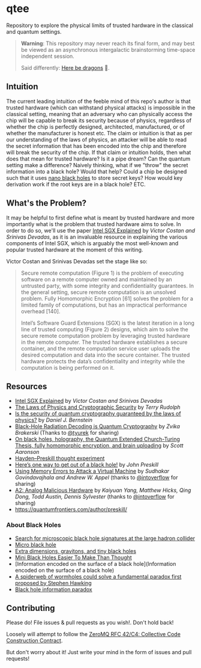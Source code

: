 # qtee
Repository to explore the physical limits of trusted hardware in the classical and quantum settings.

> **Warning**: This repository may never reach its final form, and may best be viewed as an asynchronous intergalactic brainstorming time-space independent session.
>
> Said differently: [Here be dragons](https://en.wikipedia.org/wiki/Here_be_dragons) 🐉.

## Intuition
The current leading intuition of the feeble mind of this repo's author is that trusted hardware (which can withstand physical attacks) is impossible in the classical setting, meaning that an adversary who can physically access the chip will be capable to break its security because of physics, regardless of whether the chip is perfectly designed, architected, manufactured, or of whether the manufacturer is honest etc. The claim or intuition is that as per our understanding of the laws of physics, an attacker will be able to read the secret information that has been encoded into the chip and therefore will break the security of the chip. If that claim or intuition holds, then what does that mean for trusted hardware? Is it a pipe dream? Can the quantum setting make a difference? Naively thinking, what if we "throw" the secret information into a black hole? Would that help? Could a chip be designed such that it uses [nano black holes](https://en.wikipedia.org/wiki/Micro_black_hole) to store secret keys? How would key derivation work if the root keys are in a black hole? ETC.

## What's the Problem?
It may be helpful to first define what is meant by trusted hardware and more importantly what is the problem that trusted hardware aims to solve. In order to do so, we'll use the paper [Intel SGX Explained](https://eprint.iacr.org/2016/086) by _Victor Costan and Srinivas Devadas_, as it is an invaluable resource in explaining the various components of Intel SGX, which is arguably the most well-known and popular trusted hardware at the moment of this writing.

Victor Costan and Srinivas Devadas set the stage like so:

> Secure remote computation (Figure 1) is the problem of executing software on a remote computer owned and
maintained by an untrusted party, with some integrity and confidentiality guarantees. In the general setting,
secure remote computation is an unsolved problem. Fully Homomorphic Encryption [61] solves the problem for a
limited family of computations, but has an impractical performance overhead [140].
>
> Intel’s Software Guard Extensions (SGX) is the latest iteration in a long line of trusted computing (Figure 2)
designs, which aim to solve the secure remote computation problem by leveraging trusted hardware in the remote computer. The trusted hardware establishes a secure container, and the remote computation service user uploads the desired computation and data into the secure container. The trusted hardware protects the data’s confidentiality and integrity while the computation is being performed on it.

## Resources
* [Intel SGX Explained](https://eprint.iacr.org/2016/086) by _Victor Costan and Srinivas Devadas_
* [The Laws of Physics and Cryptographic Security](https://arxiv.org/abs/quant-ph/0202143) by _Terry Rudolph_
* [Is the security of quantum cryptography guaranteed by the laws of physics?](https://arxiv.org/abs/1803.04520) by _Daniel J. Bernstein_
* [Black-Hole Radiation Decoding is Quantum Cryptography](https://arxiv.org/abs/2211.05491) by _Zvika Brakerski_ (Thanks to [@tyurek](https://github.com/tyurek) for sharing)
* [On black holes, holography, the Quantum Extended Church-Turing Thesis, fully homomorphic encryption, and brain uploading](https://scottaaronson.blog/?p=6599) by _Scott Aaronson_
* [Hayden–Preskill thought experiment](https://en.wikipedia.org/wiki/Hayden%E2%80%93Preskill_thought_experiment)
* [Here’s one way to get out of a black hole!](https://quantumfrontiers.com/2017/04/03/heres-one-way-to-get-out-of-a-black-hole/) by _John Preskill_
* [Using Memory Errors to Attack a Virtual Machine](https://www.cs.princeton.edu/~appel/papers/memerr.pdf) by _Sudhakar Govindavajhala and Andrew W. Appel_ (thanks to [@intoverflow](https://github.com/intoverflow) for sharing)
* [A2: Analog Malicious Hardware](http://static1.1.sqspcdn.com/static/f/543048/26931843/1464016046717/A2_SP_2016.pdf) by _Kaiyuan Yang, Matthew Hicks, Qing Dong, Todd Austin, Dennis Sylvester_ (thanks to [@intoverflow](https://github.com/intoverflow) for sharing)
* https://quantumfrontiers.com/author/preskill/

### About Black Holes
* [Search for microscopic black hole signatures at the large hadron collider](https://cms.cern/news/search-microscopic-black-hole-signatures-large-hadron-collider)
* [Micro black hole](https://en.wikipedia.org/wiki/Micro_black_hole)
* [Extra dimensions, gravitons, and tiny black holes](https://home.cern/science/physics/extra-dimensions-gravitons-and-tiny-black-holes)
* [Mini Black Holes Easier To Make Than Thought](https://www.livescience.com/27811-creating-mini-black-holes.html)
* [Information encoded on the surface of a black hole](Information encoded on the surface of a black hole)
* [A spiderweb of wormholes could solve a fundamental paradox first proposed by Stephen Hawking](https://www.livescience.com/black-hole-paradox-solution)
* [Black hole information paradox](https://en.wikipedia.org/wiki/Black_hole_information_paradox)


## Contributing
Please do! File issues & pull requests as you wish!. Don't hold back!

Loosely will attempt to follow the [ZeroMQ RFC 42/C4: Collective Code Construction Contract](https://rfc.zeromq.org/spec/42/).

But don't worry about it! Just write your mind in the form of issues and pull requests!

